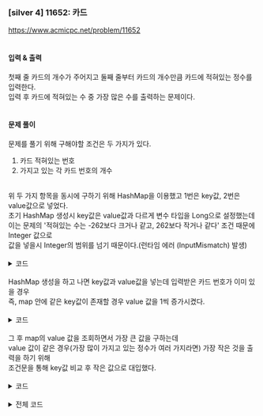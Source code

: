 ### [silver 4] 11652: 카드 
https://www.acmicpc.net/problem/11652
</br></br>

#### 입력 & 출력
첫째 줄 카드의 개수가 주어지고 둘째 줄부터 카드의 개수만큼 카드에 적혀있는 정수를 입력한다.</br>
입력 후 카드에 적혀있는 수 중 가장 많은 수를 출력하는 문제이다. </br></br>

#### 문제 풀이 </br>

문제를 풀기 위해 구해야할 조건은 두 가지가 있다.</br>

1. 카드 적혀있는 번호</br>
2. 가지고 있는 각 카드 번호의 개수</br>
</br>
위 두 가지 항목을 동시에 구하기 위해 HashMap을 이용했고 1번은 key값, 2번은 value값으로 넣었다.</br>
초기 HashMap 생성시 key값은 value값과 다르게 변수 타입을 Long으로 설정했는데 </br>
이는 문제의 '적혀있는 수는 -262보다 크거나 같고, 262보다 작거나 같다' 조건 때문에 Integer 값으로</br>
값을 넣을시 Integer의 범위를 넘기 때문이다.(런타임 에러 (InputMismatch) 발생)</br>
</br>

<details>
<summary>코드</summary>

```java
HashMap<Long, Integer> map = new HashMap<Long, Integer>();
```

</details>

</br>
HashMap 생성을 하고 나면 key값과 value값을 넣는데 입력받은 카드 번호가 이미 있을 경우</br>
즉, map 안에 같은 key값이 존재할 경우 value 값을 1씩 증가시켰다. </br>
</br>

<details>
<summary>코드</summary>

```java
for(int i=0; i<t; i++) {
		int val = 1;
		long num = sc.nextLong();
		if(map.containsKey(num)) {
				val = map.get(num);
		    val++;
	  }
		map.put(num, val);
}
```

</details>

</br>
그 후 map의 value 값을 조회하면서 가장 큰 값을 구하는데</br>
value 값이 같은 경우(가장 많이 가지고 있는 정수가 여러 가지라면) 가장 작은 것을 출력을 하기 위해</br>
조건문을 통해 key값 비교 후 작은 값으로 대입했다. </br>
</br>

<details>
<summary>코드</summary>

```java
long maxKey = 0;
		long maxValue = 0;
		for(long i : map.keySet()) {
			  if(maxValue < map.get(i)) {
				    maxValue = map.get(i);
				    maxKey = i;
			  }
		if(maxValue == map.get(i)) {
				maxKey = maxKey > i? i : maxKey;
		}
}
```

</details>

</br>

<details>
<summary>전체 코드</summary>

```java
public class Main {
	public static void main(String args[]) throws NumberFormatException, IOException {
		
		Scanner sc = new Scanner(System.in);
		int t = sc.nextInt();
		HashMap<Long, Integer> map = new HashMap<Long, Integer>();
		
		for(int i=0; i<t; i++) {
			int val = 1;
			long num = sc.nextLong();
			if(map.containsKey(num)) {
				val = map.get(num);
				val++;
			}
			map.put(num, val);
		}
		
		long maxKey = 0;
		long maxValue = 0;
		for(long i : map.keySet()) {
			if(maxValue < map.get(i)) {
				maxValue = map.get(i);
				maxKey = i;
			}
			if(maxValue == map.get(i)) {
				maxKey = maxKey > i? i : maxKey;
			}
		}
		System.out.println(maxKey);
	}
}
```
</details>
